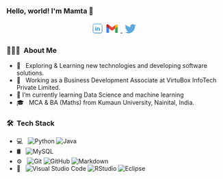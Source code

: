 ###  Hello, world! I'm Mamta  👋

<!--
**mamtalohani/mamtalohani** is a ✨ _special_ ✨ repository because its `README.md` (this file) appears on your GitHub profile.

Here are some ideas to get you started:
-->

<!-- Social links -->
<p align='center'>
  <a href="https://www.linkedin.com/in/mamtalohani/"><img height="30" src="https://github.com/mamtalohani/mamtalohani/blob/main/resources/linkedin.png?raw=true"></a> 
  <a href="mailto:mamta.lohani@gmail.com"><img height="30" src="https://github.com/mamtalohani/mamtalohani/blob/main/resources/gmail.png?raw=true"></a> - 
  <a href="https://twitter.com/mamtalohani"><img height="30" src="https://github.com/mamtalohani/mamtalohani/blob/main/resources/twitter.png?raw=true"></a>
<!--   <br>![Mamta's GitHub stats](https://github-readme-stats.vercel.app/api?username=mamtalohani&show_icons=true&theme=radical) -->
</p>



### 👨🏻‍💻 &nbsp;About Me 
 
 - 🤔 &nbsp; Exploring & Learning new technologies and developing software solutions.
 - 💼 &nbsp; Working as a Business Development Associate at VirtuBox InfoTech Private Limited.
 - 🌱 I’m currently learning Data Science and machine learning
 - 🎓 &nbsp; MCA & BA (Maths) from Kumaun University, Nainital, India.
 

### 🛠 &nbsp;Tech Stack 

- 💻 &nbsp;
  ![Python](https://img.shields.io/badge/-Python-333333?style=flat&logo=python)
  ![Java](https://img.shields.io/badge/-Java-333333?style=flat&logo=Java&logoColor=007396)
- 🛢 &nbsp;
  ![MySQL](https://img.shields.io/badge/-MySQL-333333?style=flat&logo=mysql)
- ⚙️ &nbsp;
  ![Git](https://img.shields.io/badge/-Git-333333?style=flat&logo=git)
  ![GitHub](https://img.shields.io/badge/-GitHub-333333?style=flat&logo=github)
  ![Markdown](https://img.shields.io/badge/-Markdown-333333?style=flat&logo=markdown)
- 🔧 &nbsp;
  ![Visual Studio Code](https://img.shields.io/badge/-Visual%20Studio%20Code-333333?style=flat&logo=visual-studio-code&logoColor=007ACC)
  ![RStudio](https://img.shields.io/badge/-RStudio-333333?style=flat&logo=rstudio)
  ![Eclipse](https://img.shields.io/badge/-Eclipse-333333?style=flat&logo=eclipse-ide&logoColor=2C2255)


